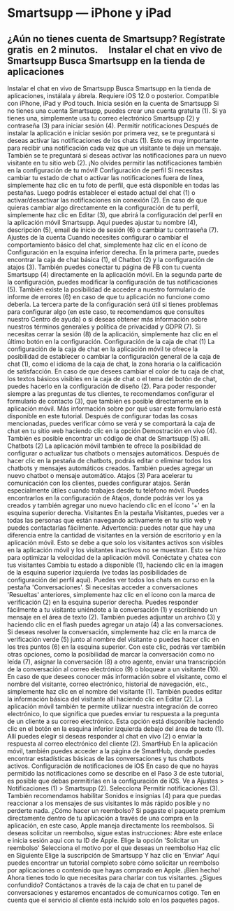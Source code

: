 # Smartsupp — iPhone y iPad
## ¿Aún no tienes cuenta de Smartsupp? Regístrate gratis  en 2 minutos.     Instalar el chat en vivo de Smartsupp Busca Smartsupp en la tienda de aplicaciones
Instalar el chat en vivo de Smartsupp
Busca Smartsupp en la tienda de aplicaciones, instálala y ábrela. Requiere iOS 12.0 o posterior. Compatible con iPhone, iPad y iPod touch.
Inicia sesión en la cuenta de Smartsupp
Si no tienes una cuenta Smartsupp, puedes crear una cuenta gratuita (1). Si ya tienes una, simplemente usa tu correo electrónico Smartsupp (2) y contraseña (3) para iniciar sesión (4).
Permitir notificaciones
Después de instalar la aplicación e iniciar sesión por primera vez, se te preguntará si deseas activar las notificaciones de los chats (1). Esto es muy importante para recibir una notificación cada vez que un visitante te deje un mensaje.
También se te preguntará si deseas activar las notificaciones para un nuevo visitante en tu sitio web (2).
¡No olvides permitir las notificaciones también en la configuración de tu móvil!
Configuración de perfil
Si necesitas cambiar tu estado de chat o activar las notificaciones fuera de línea, simplemente haz clic en tu foto de perfil, que está disponible en todas las pestañas. Luego podrás establecer el estado actual del chat (1) o activar/desactivar las notificaciones sin conexión (2).
En caso de que quieras cambiar algo directamente en la configuración de tu perfil, simplemente haz clic en Editar (3), que abrirá la configuración del perfil en la aplicación móvil Smartsupp. Aquí puedes ajustar tu nombre (4), descripción (5), email de inicio de sesión (6) o cambiar tu contraseña (7).
Ajustes de la cuenta
Cuando necesites configurar o cambiar el comportamiento básico del chat, simplemente haz clic en el ícono de Configuración en la esquina inferior derecha. En la primera parte, puedes encontrar la caja de chat básica (1), el Chatbot (2) y la configuración de atajos (3). También puedes conectar tu página de FB con tu cuenta Smartsupp (4) directamente en la aplicación móvil.
En la segunda parte de la configuración, puedes modificar la configuración de tus notificaciones (5). También existe la posibilidad de acceder a nuestro formulario de informe de errores (6) en caso de que tu aplicación no funcione como debería.
La tercera parte de la configuración será útil si tienes problemas para configurar algo (en este caso, te recomendamos que consultes nuestro Centro de ayuda) o si deseas obtener más información sobre nuestros términos generales y política de privacidad y GDPR (7).
Si necesitas cerrar la sesión (8) de la aplicación, simplemente haz clic en el último botón en la configuración.
Configuración de la caja de chat (1)
La configuración de la caja de chat en la aplicación móvil te ofrece la posibilidad de establecer o cambiar la configuración general de la caja de chat (1), como el idioma de la caja de chat, la zona horaria o la calificación de satisfacción. En caso de que desees cambiar el color de tu caja de chat, los textos básicos visibles en la caja de chat o el tema del botón de chat, puedes hacerlo en la configuración de diseño (2). Para poder responder siempre a las preguntas de tus clientes, te recomendamos configurar el formulario de contacto (3), que también es posible directamente en la aplicación móvil. Más información sobre por qué usar este formulario está disponible en este tutorial.
Después de configurar todas las cosas mencionadas, puedes verificar cómo se verá y se comportará la caja de chat en tu sitio web haciendo clic en la opción Demostración en vivo (4). También es posible encontrar un código de chat de Smartsupp (5) allí.
Chatbots (2)
La aplicación móvil también te ofrece la posibilidad de configurar o actualizar tus chatbots o mensajes automáticos. Después de hacer clic en la pestaña de chatbots, podrás editar o eliminar todos los chatbots y mensajes automáticos creados. También puedes agregar un nuevo chatbot o mensaje automático.
Atajos (3)
Para acelerar tu comunicación con los clientes, puedes configurar atajos. Serán especialmente útiles cuando trabajes desde tu teléfono móvil. Puedes encontrarlos en la configuración de Atajos, donde podrás ver los ya creados y también agregar uno nuevo haciendo clic en el ícono '+' en la esquina superior derecha.
Visitantes
En la pestaña Visitantes, puedes ver a todas las personas que están navegando activamente en tu sitio web y puedes contactarlas fácilmente.
Advertencia: puedes notar que hay una diferencia entre la cantidad de visitantes en la versión de escritorio y en la aplicación móvil. Esto se debe a que solo los visitantes activos son visibles en la aplicación móvil y los visitantes inactivos no se muestran. Esto se hizo para optimizar la velocidad de la aplicación móvil.
Conéctate y chatea con tus visitantes
Cambia tu estado a disponible (1), haciendo clic en la imagen de la esquina superior izquierda (ve todas las posibilidades de configuración del perfil aquí).
Puedes ver todos los chats en curso en la pestaña 'Conversaciones'. Si necesitas acceder a conversaciones 'Resueltas' anteriores, simplemente haz clic en el icono con la marca de verificación (2) en la esquina superior derecha.
Puedes responder fácilmente a tu visitante uniéndote a la conversación (1) y escribiendo un mensaje en el área de texto (2). También puedes adjuntar un archivo (3) y haciendo clic en el flash puedes agregar un atajo (4) a las conversaciones.
Si deseas resolver la conversación, simplemente haz clic en la marca de verificación verde (5) junto al nombre del visitante o puedes hacer clic en los tres puntos (6) en la esquina superior. Con este clic, podrás ver también otras opciones, como la posibilidad de marcar la conversación como no leída (7), asignar la conversación (8) a otro agente, enviar una transcripción de la conversación al correo electrónico (9) o bloquear a un visitante (10).
En caso de que desees conocer más información sobre el visitante, como el nombre del visitante, correo electrónico, historial de navegación, etc., simplemente haz clic en el nombre del visitante (1). También puedes editar la información básica del visitante allí haciendo clic en Editar (2).
La aplicación móvil también te permite utilizar nuestra integración de correo electrónico, lo que significa que puedes enviar tu respuesta a la pregunta de un cliente a su correo electrónico. Esta opción está disponible haciendo clic en el botón en la esquina inferior izquierda debajo del área de texto (1). Allí puedes elegir si deseas responder al chat en vivo (2) o enviar la respuesta al correo electrónico del cliente (2).
SmartHub
En la aplicación móvil, también puedes acceder a la página de SmartHub, donde puedes encontrar estadísticas básicas de las conversaciones y tus chatbots activos.
Configuración de notificaciones de iOS
En caso de que no hayas permitido las notificaciones como se describe en el Paso 3 de este tutorial, es posible que debas permitirlas en la configuración de iOS. Ve a Ajustes > Notificaciones (1) > Smartsupp (2).
Selecciona Permitir notificaciones (3). También recomendamos habilitar Sonidos e insignias (4) para que puedas reaccionar a los mensajes de sus visitantes lo más rápido posible y no perderte nada.
¿Cómo hacer un reembolso?
Si pagaste el paquete premium directamente dentro de tu aplicación a través de una compra en la aplicación, en este caso, Apple maneja directamente los reembolsos.
Si deseas solicitar un reembolso, sigue estas instrucciones:
Abre este enlace e inicia sesión aquí con tu ID de Apple.
Elige la opción 'Solicitar un reembolso' 
Selecciona el motivo por el que deseas un reembolso
Haz clic en Siguiente
Elige la suscripción de Smartsupp
Y haz clic en 'Enviar' 
Aquí puedes encontrar un tutorial completo sobre cómo solicitar un reembolso por aplicaciones o contenido que hayas comprado en Apple.
¡Bien hecho! Ahora tienes todo lo que necesitas para charlar con tus visitantes.
¿Sigues confundido? Contáctanos a través de la caja de chat en tu panel de conversaciones y estaremos encantados de comunicarnos cotigo. Ten en cuenta que el servicio al cliente está incluido solo en los paquetes pagos.

